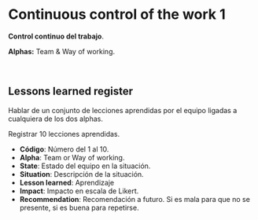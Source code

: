 # Continuous control of the work 1

**Control continuo del trabajo**.

**Alphas:** Team & Way of working.

&nbsp;

## Lessons learned register

Hablar de un conjunto de lecciones aprendidas por el equipo ligadas a cualquiera de los dos alphas.

Registrar 10 lecciones aprendidas.

- **Código**: Número del 1 al 10.
- **Alpha**: Team or Way of working.
- **State**: Estado del equipo en la situación.
- **Situation**: Descripción de la situación.
- **Lesson learned**: Aprendizaje
- **Impact**: Impacto en escala de Likert.
- **Recommendation**: Recomendación a futuro. Si es mala para que no se presente, si es buena para repetirse.
